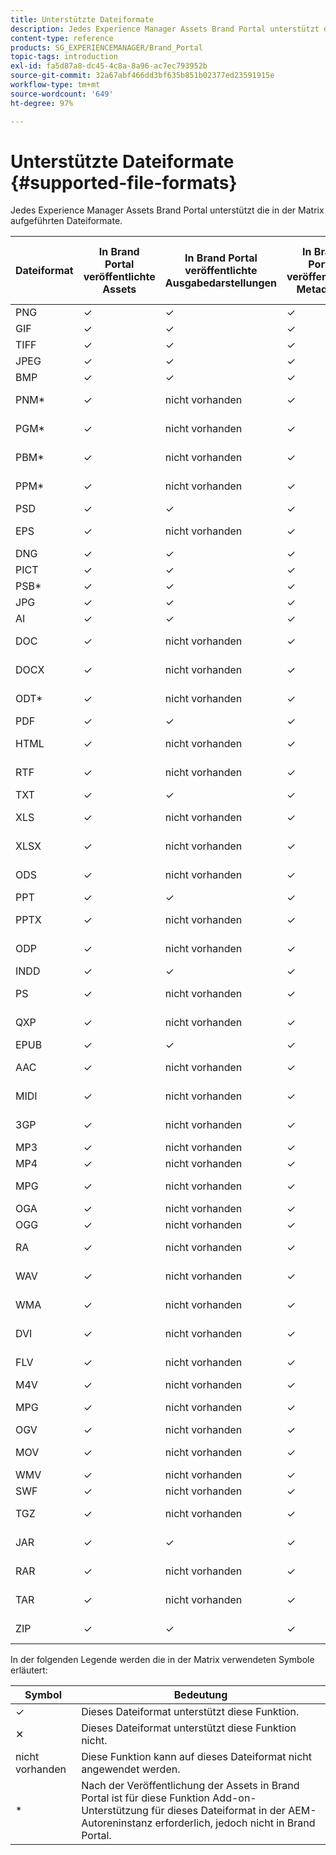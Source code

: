 ```yaml
---
title: Unterstützte Dateiformate
description: Jedes Experience Manager Assets Brand Portal unterstützt die in der Matrix aufgeführten Dateiformate.
content-type: reference
products: SG_EXPERIENCEMANAGER/Brand_Portal
topic-tags: introduction
exl-id: fa5d87a8-dc45-4c8a-8a96-ac7ec793952b
source-git-commit: 32a67abf466dd3bf635b851b02377ed23591915e
workflow-type: tm+mt
source-wordcount: '649'
ht-degree: 97%

---
```


# Unterstützte Dateiformate {#supported-file-formats}

Jedes Experience Manager Assets Brand Portal unterstützt die in der Matrix aufgeführten Dateiformate.

| Dateiformat | In Brand Portal veröffentlichte Assets | In Brand Portal veröffentlichte Ausgabedarstellungen | In Brand Portal veröffentlichte Metadaten | In Brand Portal veröffentlichte Miniaturansichten | In Brand Portal veröffentlichte Asset-Detailseiten | Linkfreigaben | Miniaturansichten zur Linkfreigabe | Vorschau zur Linkfreigabe |
|-------------|----------------------------------|--------------------------------------|------------------------------------|--------------------------------------|-----------------------------------------------|-------------|-----------------------|---------------------|
| PNG | ✓ | ✓ | ✓ | ✓ | ✓ | ✓ | ✓ | ✓ |
| GIF | ✓ | ✓ | ✓ | ✓ | ✓ | ✓ | ✓ | ✓ |
| TIFF | ✓ | ✓ | ✓ | ✓ | ✓ | ✓ | ✓ | ✕ |
| JPEG | ✓ | ✓ | ✓ | ✓ | ✓ | ✓ | ✓ | ✓ |
| BMP | ✓ | ✓ | ✓ | ✓ | ✓ | ✓ | ✓ | ✕ |
| PNM* | ✓ | nicht vorhanden | ✓ | nicht vorhanden | nicht vorhanden | ✓ | nicht vorhanden | nicht vorhanden |
| PGM* | ✓ | nicht vorhanden | ✓ | nicht vorhanden | nicht vorhanden | ✓ | nicht vorhanden | nicht vorhanden |
| PBM* | ✓ | nicht vorhanden | ✓ | nicht vorhanden | nicht vorhanden | ✓ | nicht vorhanden | nicht vorhanden |
| PPM* | ✓ | nicht vorhanden | ✓ | nicht vorhanden | nicht vorhanden | ✓ | nicht vorhanden | nicht vorhanden |
| PSD | ✓ | ✓ | ✓ | ✓ | ✓ | ✓ | ✓ | ✕ |
| EPS | ✓ | nicht vorhanden | ✓ | nicht vorhanden | nicht vorhanden | ✓ | nicht vorhanden | ✕ |
| DNG | ✓ | ✓ | ✓ | ✓ | ✓ | ✓ | ✓ | ✕ |
| PICT | ✓ | ✓ | ✓ | ✓ | ✓ | ✓ | ✓ | ✕ |
| PSB* | ✓ | ✓ | ✓ | ✓ | ✓ | ✓ | ✓ | ✕ |
| JPG | ✓ | ✓ | ✓ | ✓ | ✓ | ✓ | ✓ | ✓ |
| AI | ✓ | ✓ | ✓ | ✓ | ✓ | ✓ | ✓ | ✕ |
| DOC | ✓ | nicht vorhanden | ✓ | nicht vorhanden | nicht vorhanden | ✓ | ✕ | ✕ |
| DOCX | ✓ | nicht vorhanden | ✓ | nicht vorhanden | nicht vorhanden | ✓ | ✕ | ✕ |
| ODT* | ✓ | nicht vorhanden | ✓ | nicht vorhanden | nicht vorhanden | ✓ | ✕ | ✕ |
| PDF | ✓ | ✓ | ✓ | ✓ | ✓ | ✓ | ✓ | ✕ |
| HTML | ✓ | nicht vorhanden | ✓ | nicht vorhanden | nicht vorhanden | ✓ | ✕ | ✕ |
| RTF | ✓ | nicht vorhanden | ✓ | nicht vorhanden | nicht vorhanden | ✓ | ✕ | ✕ |
| TXT | ✓ | ✓ | ✓ | ✓ | ✓ | ✓ | ✓ | ✕ |
| XLS | ✓ | nicht vorhanden | ✓ | nicht vorhanden | nicht vorhanden | ✓ | ✕ | ✕ |
| XLSX | ✓ | nicht vorhanden | ✓ | nicht vorhanden | nicht vorhanden | ✓ | ✕ | ✕ |
| ODS | ✓ | nicht vorhanden | ✓ | nicht vorhanden | nicht vorhanden | ✓ | ✕ | ✕ |
| PPT | ✓ | ✓ | ✓ | ✓ | ✓ | ✓ | ✓ | ✕ |
| PPTX | ✓ | nicht vorhanden | ✓ | nicht vorhanden | nicht vorhanden | ✓ | ✕ | ✕ |
| ODP | ✓ | nicht vorhanden | ✓ | nicht vorhanden | nicht vorhanden | ✓ | ✕ | ✕ |
| INDD | ✓ | ✓ | ✓ | ✓ | ✓ | ✓ | ✓ | ✕ |
| PS | ✓ | nicht vorhanden | ✓ | nicht vorhanden | nicht vorhanden | ✓ | ✕ | ✕ |
| QXP | ✓ | nicht vorhanden | ✓ | nicht vorhanden | nicht vorhanden | ✓ | ✕ | ✕ |
| EPUB | ✓ | ✓ | ✓ | ✓ | ✓ | ✓ | ✓ | ✕ |
| AAC | ✓ | nicht vorhanden | ✓ | nicht vorhanden | nicht vorhanden | ✓ | ✕ | ✕ |
| MIDI | ✓ | nicht vorhanden | ✓ | nicht vorhanden | nicht vorhanden | ✓ | ✕ | ✕ |
| 3GP | ✓ | nicht vorhanden | ✓ | nicht vorhanden | nicht vorhanden | ✓ | ✕ | ✕ |
| MP3 | ✓ | nicht vorhanden | ✓ | nicht vorhanden | ✕ | ✓ | ✕ | ✕ |
| MP4 | ✓ | nicht vorhanden | ✓ | nicht vorhanden | ✓ | ✓ | ✕ | ✕ |
| MPG | ✓ | nicht vorhanden | ✓ | nicht vorhanden | nicht vorhanden | ✓ | ✕ | ✕ |
| OGA | ✓ | nicht vorhanden | ✓ | nicht vorhanden | ✕ | ✓ | ✕ | ✕ |
| OGG | ✓ | nicht vorhanden | ✓ | nicht vorhanden | ✓ | ✓ | ✕ | ✕ |
| RA | ✓ | nicht vorhanden | ✓ | nicht vorhanden | nicht vorhanden | ✓ | ✕ | ✕ |
| WAV | ✓ | nicht vorhanden | ✓ | nicht vorhanden | nicht vorhanden | ✓ | ✕ | ✕ |
| WMA | ✓ | nicht vorhanden | ✓ | nicht vorhanden | nicht vorhanden | ✓ | ✕ | ✕ |
| DVI | ✓ | nicht vorhanden | ✓ | nicht vorhanden | nicht vorhanden | ✓ | ✕ | ✕ |
| FLV | ✓ | nicht vorhanden | ✓ | nicht vorhanden | nicht vorhanden | ✓ | ✕ | ✕ |
| M4V | ✓ | nicht vorhanden | ✓ | nicht vorhanden | ✕ | ✓ | ✕ | ✕ |
| MPG | ✓ | nicht vorhanden | ✓ | nicht vorhanden | nicht vorhanden | ✓ | ✕ | ✕ |
| OGV | ✓ | nicht vorhanden | ✓ | nicht vorhanden | ✓ | ✓ | ✕ | ✕ |
| MOV | ✓ | nicht vorhanden | ✓ | nicht vorhanden | nicht vorhanden | ✓ | ✕ | ✕ |
| WMV | ✓ | nicht vorhanden | ✓ | nicht vorhanden | ✕ | ✓ | ✕ | ✕ |
| SWF | ✓ | nicht vorhanden | ✓ | nicht vorhanden | ✓ | ✓ | ✕ | ✕ |
| TGZ | ✓ | nicht vorhanden | ✓ | nicht vorhanden | nicht vorhanden | ✓ | nicht vorhanden | ✕ |
| JAR | ✓ | ✓ | ✓ | ✓ | nicht vorhanden | ✓ | ✓ | ✕ |
| RAR | ✓ | nicht vorhanden | ✓ | nicht vorhanden | nicht vorhanden | ✓ | nicht vorhanden | ✕ |
| TAR | ✓ | nicht vorhanden | ✓ | nicht vorhanden | nicht vorhanden | ✓ | nicht vorhanden | ✕ |
| ZIP | ✓ | ✓ | ✓ | ✓ | nicht vorhanden | ✓ | ✓ | ✕ |

In der folgenden Legende werden die in der Matrix verwendeten Symbole erläutert:

| Symbol | Bedeutung |
|--------|-----------------------------------------------------------------------------------------------------------------------------------------------------|
| ✓ | Dieses Dateiformat unterstützt diese Funktion. |
| ✕ | Dieses Dateiformat unterstützt diese Funktion nicht. |
| nicht vorhanden | Diese Funktion kann auf dieses Dateiformat nicht angewendet werden. |
| * | Nach der Veröffentlichung der Assets in Brand Portal ist für diese Funktion Add-on-Unterstützung für dieses Dateiformat in der AEM-Autoreninstanz erforderlich, jedoch nicht in Brand Portal. |
